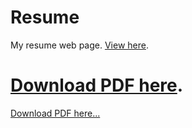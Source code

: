 # Resume

My resume web page. [View here](https://kunalburgul.github.io).

# [Download PDF here](https://github.com/kunalburgul/kunalburgul.github.io/raw/master/Resume%20-%20Kunal%20Burgul%20.pdf).
[Download PDF here...](https://drive.google.com/file/d/1C_oyMDsqUKAcgQGancq-4OJdChsw-NTt/view)
